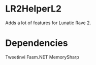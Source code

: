 # LR2HelperL2
Adds a lot of features for Lunatic Rave 2.

# Dependencies
Tweetinvi
Fasm.NET
MemorySharp
